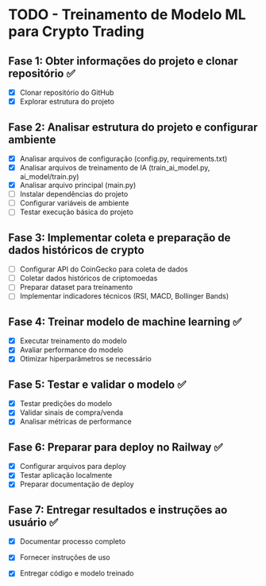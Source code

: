 # TODO - Treinamento de Modelo ML para Crypto Trading

## Fase 1: Obter informações do projeto e clonar repositório ✅
- [x] Clonar repositório do GitHub
- [x] Explorar estrutura do projeto

## Fase 2: Analisar estrutura do projeto e configurar ambiente
- [x] Analisar arquivos de configuração (config.py, requirements.txt)
- [x] Analisar arquivos de treinamento de IA (train_ai_model.py, ai_model/train.py)
- [x] Analisar arquivo principal (main.py)
- [ ] Instalar dependências do projeto
- [ ] Configurar variáveis de ambiente
- [ ] Testar execução básica do projeto

## Fase 3: Implementar coleta e preparação de dados históricos de crypto
- [ ] Configurar API do CoinGecko para coleta de dados
- [ ] Coletar dados históricos de criptomoedas
- [ ] Preparar dataset para treinamento
- [ ] Implementar indicadores técnicos (RSI, MACD, Bollinger Bands)

## Fase 4: Treinar modelo de machine learning ✅
- [x] Executar treinamento do modelo
- [x] Avaliar performance do modelo
- [x] Otimizar hiperparâmetros se necessário

## Fase 5: Testar e validar o modelo ✅
- [x] Testar predições do modelo
- [x] Validar sinais de compra/venda
- [x] Analisar métricas de performance

## Fase 6: Preparar para deploy no Railway ✅
- [x] Configurar arquivos para deploy
- [x] Testar aplicação localmente
- [x] Preparar documentação de deploy

## Fase 7: Entregar resultados e instruções ao usuário ✅
- [x] Documentar processo completo
- [x] Fornecer instruções de uso
- [x] Entregar código e modelo treinado

